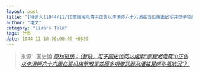 ```yaml
---
layout: post
title: "[待录入]1944/11/10廖耀湘电蒋中正告以李涛师六十六团在当瓜痛击敌军并获多项敌武器及潘裕昆师布署状况"
author: "电文"
category: "Liao's Tele"
tags: 分类
date: 1944-11-10 00:00:00 +0800
---
```

> 来源：国史馆 [*原档链接：（暂缺，可于国史馆网站搜索“廖耀湘電蔣中正告以李濤師六十六團在當瓜痛擊敵軍並獲多項敵武器及潘裕昆師布署狀況”）*]()
